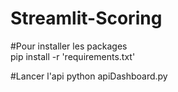 # Streamlit-Scoring 
#Pour installer les packages  
pip install -r 'requirements.txt'

#Lancer l'api
python apiDashboard.py
